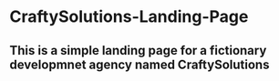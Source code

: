 # CraftySolutions-Landing-Page

## This is a simple landing page for a fictionary developmnet agency named CraftySolutions
